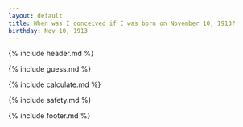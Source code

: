 ```yaml
---
layout: default
title: When was I conceived if I was born on November 10, 1913?
birthday: Nov 10, 1913
---
```


{% include header.md %}

{% include guess.md %}

{% include calculate.md %}

{% include safety.md %}

{% include footer.md %}




